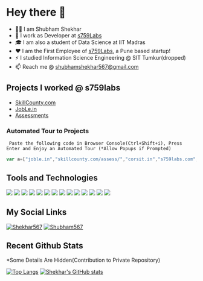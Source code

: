 
# Hey there 👋
- 🙋‍♂️ I am  Shubham Shekhar
- 🔭 I work as Developer at [s759Labs](https://s759labs.com) 
- 🎓 I am also a student of Data Science at IIT Madras
- ❤️ I am the First Employee of [s759Labs](https://s759labs.com), a Pune based startup! 
- ⚡ I studied Information Science Engineering @ SIT Tumkur(dropped)
- 📫 Reach me @ shubhamshekhar567@gmail.com


## Projects I worked @ s759labs
- [SkillCounty.com](https://skillcounty.com)
- [JobLe.in](https://joble.in)
- [Assessments](https://www.skillcounty.com/assess/)

### Automated Tour to Projects
` Paste the following code in Browser Console(Ctrl+Shift+i), Press Enter and Enjoy an Automated Tour (*Allow Popups if Prompted)`
```Javascript
var a=["joble.in","skillcounty.com/assess/","corsit.in","s759labs.com","skillcounty.com"];var f=()=>{a.length?window.open("http://"+a.shift(),"_blank"):clearInterval(t)};f();var t=setInterval(f,7000);
```


## Tools and Technologies
![](https://img.shields.io/badge/-ReactJs-informational?style=flat&logo=react&logoColor=white&color=1A1B27)
![](https://img.shields.io/badge/-Javascript-informational?style=flat&logo=javascript&logoColor=white&color=1A1B27)
![](https://img.shields.io/badge/-Python-informational?style=flat&logo=python&logoColor=white&color=1A1B27)
![](https://img.shields.io/badge/-Shell_Script-informational?style=flat&logo=shell&logoColor=white&color=1A1B27)
![](https://img.shields.io/badge/-SQL-informational?style=flat&logo=mysql&logoColor=white&color=1A1B27)
![](https://img.shields.io/badge/-MongoDB-informational?style=flat&logo=mongodb&logoColor=white&color=1A1B27)
![](https://img.shields.io/badge/-Redux-informational?style=flat&logo=redux&logoColor=white&color=1A1B27)
![](https://img.shields.io/badge/-Java-informational?style=flat&logo=java&logoColor=white&color=1A1B27)
![](https://img.shields.io/badge/-Typescript-informational?style=flat&logo=typescript&logoColor=white&color=1A1B27)
![](https://img.shields.io/badge/-C++-informational?style=flat&logo=c&logoColor=white&color=1A1B27)
![](https://img.shields.io/badge/-WebAPIs-informational?style=flat&logo=rest&logoColor=white&color=1A1B27)
![](https://img.shields.io/badge/-NextJs-informational?style=flat&logo=vercel&logoColor=white&color=1A1B27)
![](https://img.shields.io/badge/-nginx-informational?style=flat&logo=nginx&logoColor=white&color=1A1B27)
![](https://img.shields.io/badge/-WebStorm-informational?style=flat&logo=webstorm&logoColor=white&color=1A1B27)

## My Social Links
<!--[![Linkedin](https://i.stack.imgur.com/gVE0j.png) Shubham567](https://www.linkedin.com/in/shubham567) -->
[![Shekhar567](https://img.shields.io/badge/-Shekhar567-informational?style=flat&logo=linkedin&logoColor=white&color=1A1B27)](https://www.linkedin.com/in/shekhar567)
[![Shubham567](https://img.shields.io/badge/-Shubham567-informational?style=flat&logo=facebook&logoColor=white&color=1A1B27)](https://www.fb.com/shubham567)

## Recent Github Stats
*Some Details Are Hidden(Contribution to Private Repository)


[![Top Langs](https://github-readme-stats.vercel.app/api/top-langs/?username=shubham567&theme=tokyonight&count_private=true&layout=compact&langs_count=8)](https://github.com/Shubham567/)
[![Shekhar's GitHub stats](https://github-readme-stats.vercel.app/api?username=shubham567&theme=tokyonight&count_private=true&show_icons=true)](https://github.com/Shubham567/)


